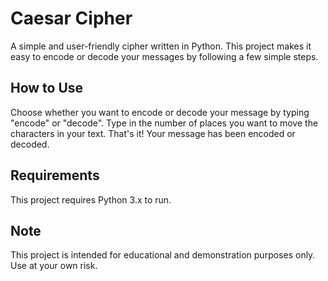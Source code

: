 
# Caesar Cipher

A simple and user-friendly cipher written in Python. This project makes it easy to encode or decode your messages by following a few simple steps.

## How to Use
Choose whether you want to encode or decode your message by typing "encode" or "decode".
Type in the number of places you want to move the characters in your text.
That's it! Your message has been encoded or decoded.

## Requirements
This project requires Python 3.x to run.

## Note
This project is intended for educational and demonstration purposes only. Use at your own risk.






